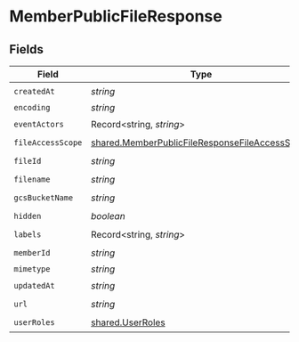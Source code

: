 # MemberPublicFileResponse


## Fields

| Field                                                                                                                   | Type                                                                                                                    | Required                                                                                                                | Description                                                                                                             |
| ----------------------------------------------------------------------------------------------------------------------- | ----------------------------------------------------------------------------------------------------------------------- | ----------------------------------------------------------------------------------------------------------------------- | ----------------------------------------------------------------------------------------------------------------------- |
| `createdAt`                                                                                                             | *string*                                                                                                                | :heavy_check_mark:                                                                                                      | N/A                                                                                                                     |
| `encoding`                                                                                                              | *string*                                                                                                                | :heavy_minus_sign:                                                                                                      | N/A                                                                                                                     |
| `eventActors`                                                                                                           | Record<string, *string*>                                                                                                | :heavy_check_mark:                                                                                                      | N/A                                                                                                                     |
| `fileAccessScope`                                                                                                       | [shared.MemberPublicFileResponseFileAccessScope](../../../sdk/models/shared/memberpublicfileresponsefileaccessscope.md) | :heavy_check_mark:                                                                                                      | N/A                                                                                                                     |
| `fileId`                                                                                                                | *string*                                                                                                                | :heavy_check_mark:                                                                                                      | N/A                                                                                                                     |
| `filename`                                                                                                              | *string*                                                                                                                | :heavy_check_mark:                                                                                                      | N/A                                                                                                                     |
| `gcsBucketName`                                                                                                         | *string*                                                                                                                | :heavy_check_mark:                                                                                                      | N/A                                                                                                                     |
| `hidden`                                                                                                                | *boolean*                                                                                                               | :heavy_check_mark:                                                                                                      | N/A                                                                                                                     |
| `labels`                                                                                                                | Record<string, *string*>                                                                                                | :heavy_check_mark:                                                                                                      | N/A                                                                                                                     |
| `memberId`                                                                                                              | *string*                                                                                                                | :heavy_check_mark:                                                                                                      | N/A                                                                                                                     |
| `mimetype`                                                                                                              | *string*                                                                                                                | :heavy_minus_sign:                                                                                                      | N/A                                                                                                                     |
| `updatedAt`                                                                                                             | *string*                                                                                                                | :heavy_check_mark:                                                                                                      | N/A                                                                                                                     |
| `url`                                                                                                                   | *string*                                                                                                                | :heavy_check_mark:                                                                                                      | N/A                                                                                                                     |
| `userRoles`                                                                                                             | [shared.UserRoles](../../../sdk/models/shared/userroles.md)                                                             | :heavy_check_mark:                                                                                                      | N/A                                                                                                                     |